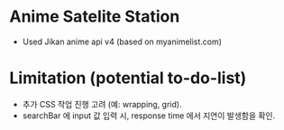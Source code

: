 # Anime Satelite Station
- Used Jikan anime api v4 (based on myanimelist.com)

# Limitation (potential to-do-list)
- 추가 CSS 작업 진행 고려 (예: wrapping, grid).
- searchBar 에 input 값 입력 시, response time 에서 지연이 발생함을 확인.